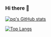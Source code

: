### Hi there 👋
[![pq's GitHub stats](https://github-readme-stats.vercel.app/api?username=qianphong&show_icons=true)](https://github.com/qianphong)

[![Top Langs](https://github-readme-stats.vercel.app/api/top-langs/?username=qianphong&hide=scss,less,css,html)](https://github.com/qianphong)


<!--
**qianphong/qianphong** is a ✨ _special_ ✨ repository because its `README.md` (this file) appears on your GitHub profile.

Here are some ideas to get you started:

- 🔭 I’m currently working on ...
- 🌱 I’m currently learning ...
- 👯 I’m looking to collaborate on ...
- 🤔 I’m looking for help with ...
- 💬 Ask me about ...
- 📫 How to reach me: ...
- 😄 Pronouns: ...
- ⚡ Fun fact: ...
-->
